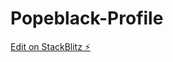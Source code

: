 # Popeblack-Profile

[Edit on StackBlitz ⚡️](https://stackblitz.com/edit/sveltejs-kit-template-default-9yz5sg)